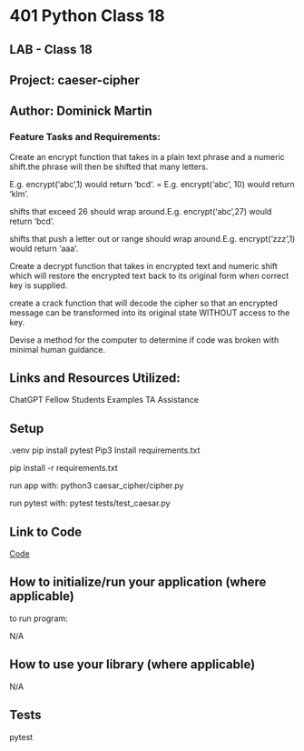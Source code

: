 # 401 Python Class 18

## LAB - Class 18

## Project: caeser-cipher

## Author: Dominick Martin 

### Feature Tasks and Requirements:

Create an encrypt function that takes in a plain text phrase and a numeric shift.the phrase will then be shifted that many letters.

E.g. encrypt(‘abc’,1) would return ‘bcd’. = E.g. encrypt(‘abc’, 10) would return ‘klm’.

shifts that exceed 26 should wrap around.E.g. encrypt(‘abc’,27) would return ‘bcd’.

shifts that push a letter out or range should wrap around.E.g. encrypt(‘zzz’,1) would return ‘aaa’.

Create a decrypt function that takes in encrypted text and numeric shift which will restore the encrypted text back to its original form when correct key is supplied.

create a crack function that will decode the cipher so that an encrypted message can be transformed into its original state WITHOUT access to the key.

Devise a method for the computer to determine if code was broken with minimal human guidance.


## Links and Resources Utilized:

ChatGPT 
Fellow Students Examples
TA Assistance 

## Setup

.venv
pip install pytest
Pip3 Install requirements.txt

pip install -r requirements.txt

run app with:
python3 caesar_cipher/cipher.py

run pytest with:
pytest tests/test_caesar.py 


## Link to Code

[Code](/cipher.py)


## How to initialize/run your application (where applicable)

to run program:

N/A

## How to use your library (where applicable)

N/A

## Tests

pytest